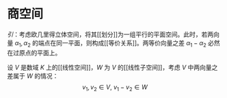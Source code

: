 # 商空间

*引*：考虑欧几里得立体空间，将其[[划分]]为一组平行的平面空间。此时，若两向量 $\alpha_1,\alpha_2$ 的端点在同一平面，则构成[[等价关系]]。两等价向量之差 $\alpha_1-\alpha_2$ 必然在过原点的平面上。

设 $V$ 是数域 $K$ 上的[[线性空间]]，$W$ 为 $V$ 的[[线性子空间]]，考虑 $V$ 中两向量之差属于 $W$ 的情况：
$$ v_1,v_2 \in V ,\ v_1-v_2 \in W $$
